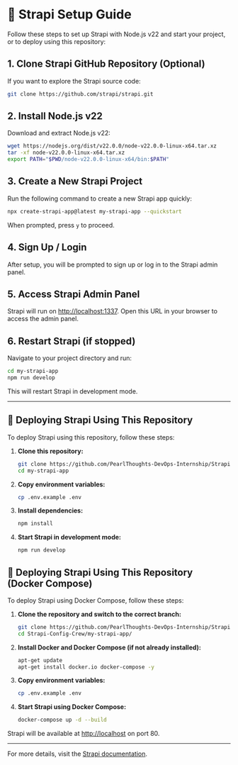 

# 🚀 Strapi Setup Guide

Follow these steps to set up Strapi with Node.js v22 and start your project, or to deploy using this repository:

## 1. Clone Strapi GitHub Repository (Optional)

If you want to explore the Strapi source code:

```sh
git clone https://github.com/strapi/strapi.git
```

## 2. Install Node.js v22

Download and extract Node.js v22:

```sh
wget https://nodejs.org/dist/v22.0.0/node-v22.0.0-linux-x64.tar.xz
tar -xf node-v22.0.0-linux-x64.tar.xz
export PATH="$PWD/node-v22.0.0-linux-x64/bin:$PATH"
```

## 3. Create a New Strapi Project

Run the following command to create a new Strapi app quickly:

```sh
npx create-strapi-app@latest my-strapi-app --quickstart
```

When prompted, press `y` to proceed.

## 4. Sign Up / Login

After setup, you will be prompted to sign up or log in to the Strapi admin panel.

## 5. Access Strapi Admin Panel

Strapi will run on [http://localhost:1337](http://localhost:1337). Open this URL in your browser to access the admin panel.


## 6. Restart Strapi (if stopped)

Navigate to your project directory and run:

```sh
cd my-strapi-app
npm run develop
```

This will restart Strapi in development mode.

---

## 🚢 Deploying Strapi Using This Repository

To deploy Strapi using this repository, follow these steps:

1. **Clone this repository:**
   ```sh
   git clone https://github.com/PearlThoughts-DevOps-Internship/Strapi-Config-Crew.git  -b toufik-jamadar
   cd my-strapi-app
   ```

2. **Copy environment variables:**
   ```sh
   cp .env.example .env
   ```

3. **Install dependencies:**
   ```sh
   npm install
   ```

4. **Start Strapi in development mode:**
   ```sh
   npm run develop
   ```

## 🚢 Deploying Strapi Using This Repository (Docker Compose)

To deploy Strapi using Docker Compose, follow these steps:

1. **Clone the repository and switch to the correct branch:**
   ```sh
   git clone https://github.com/PearlThoughts-DevOps-Internship/Strapi-Config-Crew.git -b toufik-jamadar
   cd Strapi-Config-Crew/my-strapi-app/
   ```

2. **Install Docker and Docker Compose (if not already installed):**
   ```sh
   apt-get update
   apt-get install docker.io docker-compose -y
   ```

3. **Copy environment variables:**
   ```sh
   cp .env.example .env
   ```

4. **Start Strapi using Docker Compose:**
   ```sh
   docker-compose up -d --build
   ```

Strapi will be available at [http://localhost](http://localhost) on port 80.

---

For more details, visit the [Strapi documentation](https://docs.strapi.io/).
